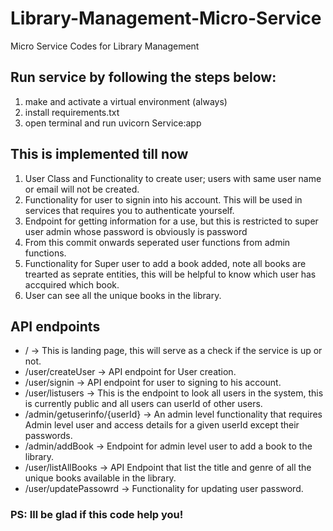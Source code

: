 # Library-Management-Micro-Service
Micro Service Codes for Library Management


## Run service by following the steps below:
1. make and activate a virtual environment (always)
2. install requirements.txt
3. open terminal and run uvicorn Service:app


## This is implemented till now
1. User Class and Functionality to create user; users with same user name or email will not be created.
2. Functionality for user to signin into his account. This will be used in services that requires you to authenticate yourself.
3. Endpoint for getting information for a use, but this is restricted to super user admin whose password is obviously is password
4. From this commit onwards seperated user functions from admin functions.
5. Functionality for Super user to add a book added, note all books are trearted as seprate entities, this will be helpful to know which user has accquired which book.
6. User can see all the unique books in the library.

## API endpoints
* / -> This is landing page, this will serve as a check if the service is up or not.
* /user/createUser -> API endpoint for User creation.
* /user/signin     -> API endpoint for user to signing to his account.
* /user/listusers  -> This is the endpoint to look all users in the system, this is currently public and all users can userId of other users.
* /admin/getuserinfo/{userId}  -> An admin level functionality that requires Admin level user and access details for a given userId except their passwords.
* /admin/addBook   -> Endpoint for admin level user to add a book to the library.
* /user/listAllBooks -> API Endpoint that list the title and genre of all the unique books available in the library.
* /user/updatePassowrd -> Functionality for updating user password.


### PS: Ill be glad if this code help you!
